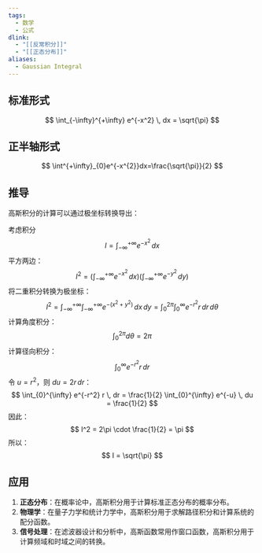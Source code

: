 ```yaml
---
tags:
  - 数学
  - 公式
dlink:
  - "[[反常积分]]"
  - "[[正态分布]]"
aliases:
  - Gaussian Integral
---
```

## 标准形式
$$
\int_{-\infty}^{+\infty} e^{-x^2} \, dx = \sqrt{\pi}
$$
## 正半轴形式
$$
\int^{+\infty}_{0}e^{-x^{2}}dx=\frac{\sqrt{\pi}}{2}
$$
## 推导
高斯积分的计算可以通过极坐标转换导出：

考虑积分
$$
I = \int_{-\infty}^{+\infty} e^{-x^2} \, dx
$$
平方两边：
$$
I^2 = \left( \int_{-\infty}^{+\infty} e^{-x^2} \, dx \right) \left( \int_{-\infty}^{+\infty} e^{-y^2} \, dy \right)
$$
将二重积分转换为极坐标：
$$
I^2 = \int_{-\infty}^{+\infty} \int_{-\infty}^{+\infty} e^{-(x^2 + y^2)} \, dx \, dy = \int_{0}^{2\pi} \int_{0}^{\infty} e^{-r^2} r \, dr \, d\theta
$$
计算角度积分：
$$
\int_{0}^{2\pi} d\theta = 2\pi
$$
计算径向积分：
$$
\int_{0}^{\infty} e^{-r^2} r \, dr
$$
令 $u = r^2$，则 $du = 2r \, dr$：
$$
\int_{0}^{\infty} e^{-r^2} r \, dr = \frac{1}{2} \int_{0}^{\infty} e^{-u} \, du = \frac{1}{2}
$$
因此：
$$
I^2 = 2\pi \cdot \frac{1}{2} = \pi
$$
所以：
$$
I = \sqrt{\pi}
$$

## 应用
1. **正态分布**：在概率论中，高斯积分用于计算标准正态分布的概率分布。
2. **物理学**：在量子力学和统计力学中，高斯积分用于求解路径积分和计算系统的配分函数。
3. **信号处理**：在滤波器设计和分析中，高斯函数常用作窗口函数，高斯积分用于计算频域和时域之间的转换。